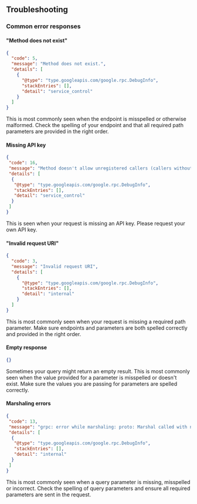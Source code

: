 ## Troubleshooting

### Common error responses

#### "Method does not exist"

```json
{
  "code": 5,
  "message": "Method does not exist.",
  "details": [
    {
      "@type": "type.googleapis.com/google.rpc.DebugInfo",
      "stackEntries": [],
      "detail": "service_control"
    }
  ]
}
```

This is most commonly seen when the endpoint is misspelled or otherwise malformed. Check the spelling of your endpoint and that all required path parameters are provided in the right order.

#### Missing API key

```json
{
 "code": 16,
 "message": "Method doesn't allow unregistered callers (callers without established identity). Please use API Key or other form of API consumer identity to call this API.",
 "details": [
  {
   "@type": "type.googleapis.com/google.rpc.DebugInfo",
   "stackEntries": [],
   "detail": "service_control"
  }
 ]
}
```

This is seen when your request is missing an API key. Please request your own API key.


#### "Invalid request URI"

```json
{
  "code": 3,
  "message": "Invalid request URI",
  "details": [
    {
      "@type": "type.googleapis.com/google.rpc.DebugInfo",
      "stackEntries": [],
      "detail": "internal"
    }
  ]
}
```

This is most commonly seen when your request is missing a required path parameter. Make sure endpoints and parameters are both spelled correctly and provided in the right order.

#### Empty response

```json
{}
```

Sometimes your query might return an empty result. This is most commonly seen when the value provided for a parameter is misspelled or doesn't exist. Make sure the values you are passing for parameters are spelled correctly.

#### Marshaling errors

```json
{
 "code": 13,
 "message": "grpc: error while marshaling: proto: Marshal called with nil",
 "details": [
  {
   "@type": "type.googleapis.com/google.rpc.DebugInfo",
   "stackEntries": [],
   "detail": "internal"
  }
 ]
}
```

This is most commonly seen when a query parameter is missing, misspelled or incorrect. Check the spelling of query parameters and ensure all required parameters are sent in the request.

